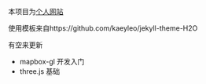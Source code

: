 本项目为[个人网站](  https://ameliawang93.github.io/)

使用模板来自https://github.com/kaeyleo/jekyll-theme-H2O

有空来更新

- mapbox-gl 开发入门
- three.js 基础

